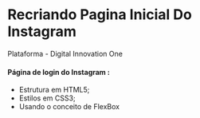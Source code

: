 # Recriando Pagina Inicial Do Instagram
Plataforma - Digital Innovation One





#### Página de login do Instagram :

- Estrutura em HTML5;
- Estilos em CSS3;
- Usando o conceito de FlexBox





